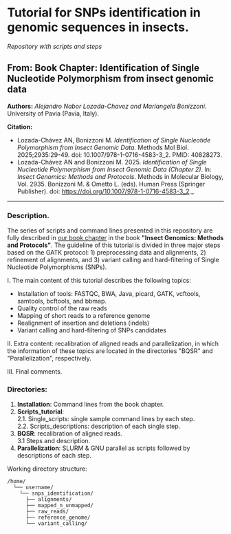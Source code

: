 # Tutorial for SNPs identification in genomic sequences in insects.

_Repository with scripts and steps_

## From: Book Chapter: Identification of Single Nucleotide Polymorphism from insect genomic data

**Authors:** _Alejandro Nabor Lozada-Chavez and Mariangela Bonizzoni_. University of Pavia (Pavia, Italy).

**Citation:** 
* Lozada-Chávez AN, Bonizzoni M. _Identification of Single Nucleotide Polymorphism from Insect Genomic Data._ Methods Mol Biol. 2025;2935:29-49. doi: 10.1007/978-1-0716-4583-3_2. PMID: 40828273.
* Lozada-Chávez AN and Bonizzoni M. 2025. _Identification of Single Nucleotide Polymorphism from Insect Genomic Data (Chapter 2)_. In: _Insect Genomics: Methods and Protocols_. Methods in Molecular Biology, Vol. 2935. Bonizzoni M. & Ometto L. (eds). Human Press (Springer Publisher). doi: https://doi.org/10.1007/978-1-0716-4583-3_2._

----
### Description.

The series of scripts and command lines presented in this repository are fully described in [our book chapter](https://doi.org/10.1007/978-1-0716-4583-3_2) in the book **"Insect Genomics: Methods and Protocols"**. The guideline of this tutorial is divided in three major steps based on the GATK protocol: 1) preprocessing data and alignments, 2) refinement of alignments, and 3) variant calling and hard-filtering of Single Nucleotide Polymorphisms (SNPs).
 
I. The main content of this tutorial describes the following topics:
 * Installation of tools: FASTQC, BWA, Java, picard, GATK, vcftools, samtools, bcftools, and bbmap. 
 * Quality control of the raw reads
 * Mapping of short reads to a reference genome
 * Realignment of insertion and deletions (indels)
 * Variant calling and hard-filtering of SNPs candidates

II. Extra content: recalibration of aligned reads and parallelization, in which the information of these topics are located in the directories "BQSR" and "Parallelization", respectively.

III. Final comments.

### Directories:

1. **Installation**: Command lines from the book chapter.
2. **Scripts_tutorial**:\
   2.1. Single_scripts: single sample command lines by each step. \
   2.2. Scripts_descriptions: description of each single step. 
3. **BQSR**: recalibration of aligned reads.\
    3.1 Steps and description.
4. **Parallelization**: SLURM & GNU parallel as scripts followed by descriptions of each step.

Working directory structure:

```text
/home/
  └── username/ 
    └── snps_identification/ 
      ├── alignments/ 
      ├── mapped_n_unmapped/ 
      ├── raw_reads/ 
      ├── reference_genome/
      └── variant_calling/
```


